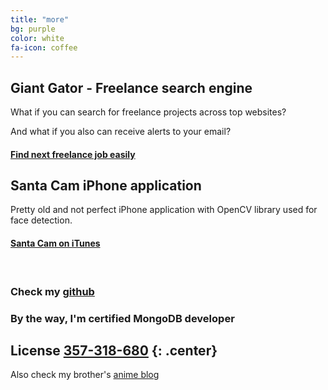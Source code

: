 ```yaml
---
title: "more"
bg: purple
color: white
fa-icon: coffee
---
```


## Giant Gator - Freelance search engine

What if you can search for freelance projects across top websites? 

And what if you also can receive alerts to your email?

#### [Find next freelance job easily](http://giantgator.com/)



## Santa Cam iPhone application

Pretty old and not perfect iPhone application with OpenCV library used for face detection.

#### [Santa Cam on iTunes](https://itunes.apple.com/us/app/santa-cam/id482488720?mt=8)

<br>

### Check my [github](https://github.com/DmitriySalko)

### By the way, I'm certified MongoDB developer 

License [357-318-680](https://university.mongodb.com/exams/verify_certificate)
{: .center}
---

Also check my brother's [anime blog](http://kawaii-mobile.com/)


